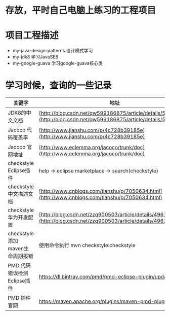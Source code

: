 # 存放，平时自己电脑上练习的工程项目

# 项目工程描述
* my-java-design-patterns 设计模式学习
* my-jdk8 学习JavaSE8
* my-google-guava 学习google-guava核心类


# 学习时候，查询的一些记录
关键字 | 地址
----|----
JDK8的中文文档 | [http://blog.csdn.net/qw599186875/article/details/52265995](http://blog.csdn.net/qw599186875/article/details/52265995)
Jacoco 代码覆盖率 | [http://www.jianshu.com/p/4c728b39185e](http://www.jianshu.com/p/4c728b39185e)
Jacoco 官网地址 | [http://www.eclemma.org/jacoco/trunk/doc](http://www.eclemma.org/jacoco/trunk/doc)
checkstyle Eclipse插件 | help -> eclipse marketplace -> search(checkstyle)
checkstyle 中文描述文档 | [http://www.cnblogs.com/tianshu/p/7050634.html](http://www.cnblogs.com/tianshu/p/7050634.html)
checkstyle 华为开发配置 | [http://blog.csdn.net/zzq900503/article/details/49617939](http://blog.csdn.net/zzq900503/article/details/49617939)
checkstyle 添加maven生命周期报错 | 使用命令执行 mvn checkstyle:checkstyle
PMD 代码错误检测Eclipse插件 | https://dl.bintray.com/pmd/pmd-eclipse-plugin/updates/
PMD 插件官网 | https://maven.apache.org/plugins/maven-pmd-plugin/